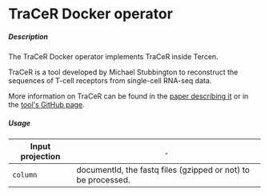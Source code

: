 # TraCeR Docker operator

##### Description

The TraCeR Docker operator implements TraCeR inside Tercen.

TraCeR is a tool developed by Michael Stubbington to reconstruct the sequences of T-cell receptors from single-cell RNA-seq data.

More information on TraCeR can be found in the [paper describing it](http://dx.doi.org/10.1038/nmeth.3800) or in the [tool's GitHub page](https://github.com/Teichlab/tracer).

##### Usage

Input projection|.
---|---
`column`        | documentId, the fastq files (gzipped or not) to be processed.

